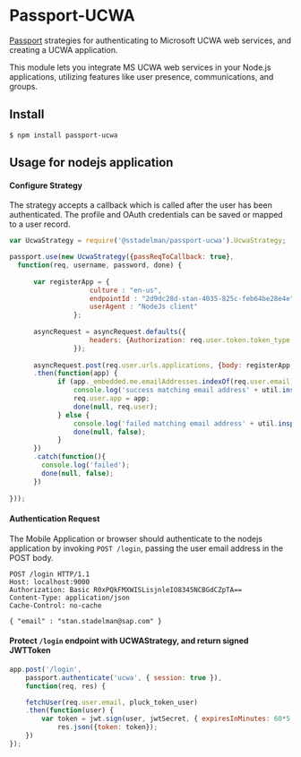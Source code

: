 # Passport-UCWA

[Passport](http://passportjs.org/) strategies for authenticating to Microsoft UCWA web services, and creating a UCWA application.

This module lets you integrate MS UCWA web services in your Node.js applications, utilizing features like user presence, communications, and groups.

## Install

    $ npm install passport-ucwa
 

## Usage for nodejs application

#### Configure Strategy

The strategy accepts a callback which is called after the user has been authenticated. The
profile and OAuth credentials can be saved or mapped to a user record.

```js
var UcwaStrategy = require('@sstadelman/passport-ucwa').UcwaStrategy;

passport.use(new UcwaStrategy({passReqToCallback: true},
  function(req, username, password, done) {
	  
	  var registerApp = {
					culture : "en-us",
					endpointId : "2d9dc28d-stan-4035-825c-feb64be28e4e",
					userAgent : "NodeJs client"
				};
					
	  asyncRequest = asyncRequest.defaults({
					headers: {Authorization: req.user.token.token_type + ' ' + req.user.token.access_token}
				});
				
	  asyncRequest.post(req.user.urls.applications, {body: registerApp, json:true})
	  .then(function(app) {
	  		if (app._embedded.me.emailAddresses.indexOf(req.user.email) > -1) {
	  			console.log('success matching email address' + util.inspect(app));
	  			req.user.app = app;
	  			done(null, req.user);
	  		} else {
	  			console.log('failed matching email address' + util.inspect(app._embedded.me.emailAddresses) + '\nemail: ' + req.user.email);
	  			done(null, false);
	  		}
	  })
	  .catch(function(){
	  	console.log('failed');
	  	done(null, false);
	  })
	  
}));
```
    
#### Authentication Request
The Mobile Application or browser should authenticate to the nodejs application by invoking `POST /login`, passing the user email address in the POST body.

```
POST /login HTTP/1.1
Host: localhost:9000
Authorization: Basic R0xPQkFMXWISLisjnleIO8345NCBGdCZpTA==
Content-Type: application/json
Cache-Control: no-cache

{ "email" : "stan.stadelman@sap.com" }
```


#### Protect `/login` endpoint with UCWAStrategy, and return signed JWTToken

```js
app.post('/login', 
	passport.authenticate('ucwa', { session: true }),
	function(req, res) {

	fetchUser(req.user.email, pluck_token_user)
	.then(function(user) {
		var token = jwt.sign(user, jwtSecret, { expiresInMinutes: 60*5 });
			res.json({token: token});
	})
});	
```

